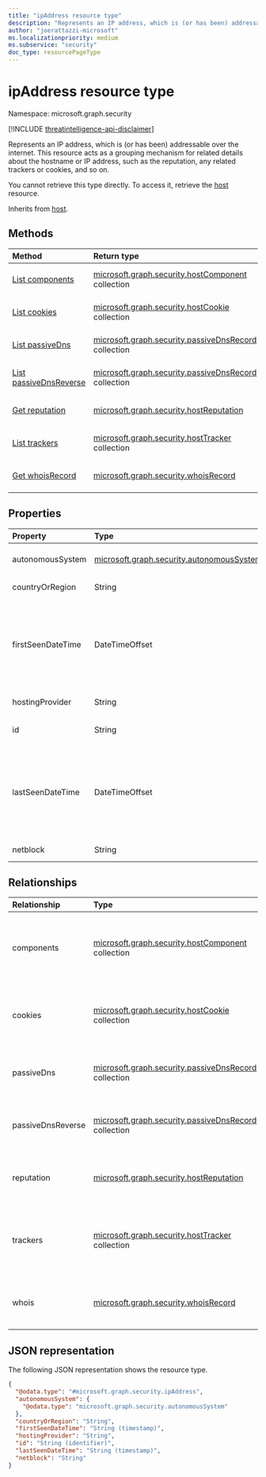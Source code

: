 ```yaml
---
title: "ipAddress resource type"
description: "Represents an IP address, which is (or has been) addressable over the internet."
author: "joerattazzi-microsoft"
ms.localizationpriority: medium
ms.subservice: "security"
doc_type: resourcePageType
---
```


# ipAddress resource type

Namespace: microsoft.graph.security

[!INCLUDE [threatintelligence-api-disclaimer](../../includes/threatintelligence-api-disclaimer.md)]

Represents an IP address, which is (or has been) addressable over the internet. This resource acts as a grouping mechanism for related details about the hostname or IP address, such as the reputation, any related trackers or cookies, and so on.

You cannot retrieve this type directly. To access it, retrieve the [host](../resources/security-host.md) resource.

Inherits from [host](../resources/security-host.md).

## Methods

| Method                                                                   | Return type                                                                                       | Description                                   |
| :----------------------------------------------------------------------- | :------------------------------------------------------------------------------------------------ | :-------------------------------------------- |
| [List components](../api/security-host-list-components.md)               | [microsoft.graph.security.hostComponent](../resources/security-hostcomponent.md) collection       | Get a list of **hostComponent** resources.    |
| [List cookies](../api/security-host-list-cookies.md)                     | [microsoft.graph.security.hostCookie](../resources/security-hostcookie.md) collection             | Get a list of **hostCookie** resources.       |
| [List passiveDns](../api/security-host-list-passivedns.md)               | [microsoft.graph.security.passiveDnsRecord](../resources/security-passivednsrecord.md) collection | Get a list of **passiveDnsRecord** resources. |
| [List passiveDnsReverse](../api/security-host-list-passivednsreverse.md) | [microsoft.graph.security.passiveDnsRecord](../resources/security-passivednsrecord.md) collection | Get a list of **passiveDnsRecord** resources. |
| [Get reputation](../api/security-host-get-reputation.md)                 | [microsoft.graph.security.hostReputation](../resources/security-hostreputation.md)                | Get a list of **hostReputation** resources.   |
| [List trackers](../api/security-host-list-trackers.md)                   | [microsoft.graph.security.hostTracker](../resources/security-hosttracker.md) collection           | Get a list of **hostTracker** resources.      |
| [Get whoisRecord](../api/security-whoisrecord-get.md)                    | [microsoft.graph.security.whoisRecord](../resources/security-whoisrecord.md)                      | Get the specified [whoisRecord](../resources/security-whoisrecord.md) resource. |

## Properties

| Property          | Type                                                                                   | Description                                                                                                                                                                                                                                                                                                                                             |
| :---------------- | :------------------------------------------------------------------------------------- | :------------------------------------------------------------------------------------------------------------------------------------------------------------------------------------------------------------------------------------------------------------------------------------------------------------------------------------------------------ |
| autonomousSystem  | [microsoft.graph.security.autonomousSystem](../resources/security-autonomoussystem.md) | The details about the autonomous system to which this IP address belongs.                                                                                                                                                                                                                                                                               |
| countryOrRegion   | String                                                                                 | The country/region for this IP address.                                                                                                                                                                                                                                                                                                              |
| firstSeenDateTime | DateTimeOffset                                                                         | The first date and time when this [host](../resources/security-host.md) was observed. The timestamp type represents date and time information using ISO 8601 format and is always in UTC. For example, midnight UTC on Jan 1, 2014 is `2014-01-01T00:00:00Z`. Inherited from [microsoft.graph.security.host](../resources/security-host.md).       |
| hostingProvider   | String                                                                                 | The hosting company listed for this [host](../resources/security-host.md).                                                                                                                                                                                                                                                                              |
| id                | String                                                                                 | The IP Address for this [host](../resources/security-host.md). Read-only. Inherited from [microsoft.graph.security.artifact](../resources/security-artifact.md).                                                                                                                                                                                        |
| lastSeenDateTime  | DateTimeOffset                                                                         | The most recent date and time when this [host](../resources/security-host.md) was observed. The timestamp type represents date and time information using ISO 8601 format and is always in UTC. For example, midnight UTC on Jan 1, 2014 is `2014-01-01T00:00:00Z`. Inherited from [microsoft.graph.security.host](../resources/security-host.md). |
| netblock          | String                                                                                 | The block of IP addresses this IP address belongs to.                                                                                                                                                                                                                                                                                                   |

## Relationships

| Relationship      | Type                                                                                              | Description                                                                                                                               |
| :---------------- | :------------------------------------------------------------------------------------------------ | :--------------------------------------------------------------------------------------------------------------- |
| components        | [microsoft.graph.security.hostComponent](../resources/security-hostcomponent.md) collection       | The **hostComponents** that are associated with this host. Inherited from [host](../resources/security-host.md). |
| cookies           | [microsoft.graph.security.hostCookie](../resources/security-hostcookie.md) collection             | The **hostCookies** that are associated with this host. Inherited from [host](../resources/security-host.md).    |
| passiveDns        | [microsoft.graph.security.passiveDnsRecord](../resources/security-passivednsrecord.md) collection | Passive DNS retrieval about this host. Inherited from [host](../resources/security-host.md).                     |
| passiveDnsReverse | [microsoft.graph.security.passiveDnsRecord](../resources/security-passivednsrecord.md) collection | Reverse passive DNS retrieval about this host. Inherited from [host](../resources/security-host.md).             |
| reputation        | [microsoft.graph.security.hostReputation](../resources/security-hostreputation.md)                | Represents a calculated reputation of this host. Inherited from [host](../resources/security-host.md).           |
| trackers          | [microsoft.graph.security.hostTracker](../resources/security-hosttracker.md) collection           | The **hostTrackers** that are associated with this host. Inherited from [host](../resources/security-host.md).   |
| whois             | [microsoft.graph.security.whoisRecord](../resources/security-whoisrecord.md)                      | The most recent **whoisRecord** for this host. Inherited from [host](../resources/security-host.md).             |

## JSON representation

The following JSON representation shows the resource type.

<!-- {
  "blockType": "resource",
  "keyProperty": "id",
  "@odata.type": "microsoft.graph.security.ipAddress",
  "baseType": "microsoft.graph.security.host",
  "openType": false
}
-->

```json
{
  "@odata.type": "#microsoft.graph.security.ipAddress",
  "autonomousSystem": {
    "@odata.type": "microsoft.graph.security.autonomousSystem"
  },
  "countryOrRegion": "String",
  "firstSeenDateTime": "String (timestamp)",
  "hostingProvider": "String",
  "id": "String (identifier)",
  "lastSeenDateTime": "String (timestamp)",
  "netblock": "String"
}
```
